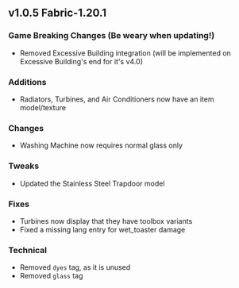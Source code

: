 ## v1.0.5 Fabric-1.20.1

### Game Breaking Changes (Be weary when updating!)
- Removed Excessive Building integration (will be implemented on Excessive Building's end for it's v4.0)

### Additions
- Radiators, Turbines, and Air Conditioners now have an item model/texture

### Changes
- Washing Machine now requires normal glass only

### Tweaks
- Updated the Stainless Steel Trapdoor model

### Fixes
- Turbines now display that they have toolbox variants
- Fixed a missing lang entry for wet_toaster damage

### Technical
- Removed `dyes` tag, as it is unused
- Removed `glass` tag